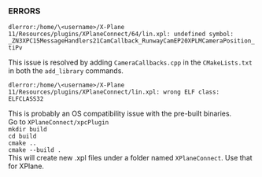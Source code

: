 ### ERRORS

`dlerror:/home/\<username>/X-Plane 11/Resources/plugins/XPlaneConnect/64/lin.xpl: undefined symbol: _ZN3XPC15MessageHandlers21CamCallback_RunwayCamEP20XPLMCameraPosition_tiPv`

This issue is resolved by adding ```CameraCallbacks.cpp``` in the ```CMakeLists.txt``` in both the ```add_library``` commands.

`dlerror:/home/\<username>/X-Plane 11/Resources/plugins/XPlaneConnect/lin.xpl: wrong ELF class: ELFCLASS32`

This is probably an OS compatibility issue with the pre-built binaries.  
Go to ```XPlaneConnect/xpcPlugin```  
```mkdir build```  
```cd build```  
```cmake ..```  
```cmake --build .```  
This will create new .xpl files under a folder named ```XPlaneConnect```. Use that for XPlane.
